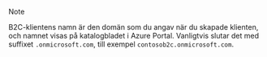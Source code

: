 > [!NOTE]
> B2C-klientens namn är den domän som du angav när du skapade klienten, och namnet visas på katalogbladet i Azure Portal.  Vanligtvis slutar det med suffixet `.onmicrosoft.com`, till exempel `contosob2c.onmicrosoft.com`.
> 
> 


